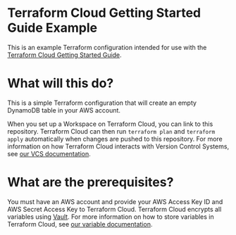 # Terraform Cloud Getting Started Guide Example

This is an example Terraform configuration intended for use with the [Terraform Cloud Getting Started Guide](https://learn.hashicorp.com/terraform/cloud-gettingstarted/tfc_overview).

# What will this do?

This is a simple Terraform configuration that will create an empty DynamoDB table in your AWS account.

When you set up a Workspace on Terraform Cloud, you can link to this repository. Terraform Cloud can then run `terraform plan` and `terraform apply` automatically when changes are pushed to this repository. For more information on how Terraform Cloud interacts with Version Control Systems, see [our VCS documentation](https://www.terraform.io/docs/cloud/run/ui.html).

# What are the prerequisites?

You must have an AWS account and provide your AWS Access Key ID and AWS Secret Access Key to Terraform Cloud. Terraform Cloud encrypts all variables using [Vault](https://www.vaultproject.io/). For more information on how to store variables in Terraform Cloud, see [our variable documentation](https://www.terraform.io/docs/cloud/workspaces/variables.html).
